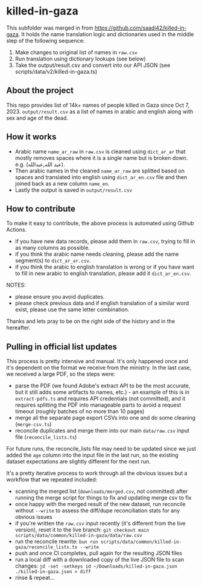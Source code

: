 # killed-in-gaza

This subfolder was merged in from https://github.com/saadi42/killed-in-gaza. It holds the name translation logic and dictionaries used in the middle step of the following sequence:

1. Make changes to original list of names in `raw.csv`
2. Run translation using dictionary lookups (see below)
3. Take the output/result.csv and convert into our API JSON (see scripts/data/v2/killed-in-gaza.ts)

## About the project

This repo provides list of 14k+ names of people killed in Gaza since Oct 7, 2023.
`output/result.csv` as a list of names in arabic and english along with sex and age of the dead.

## How it works

- Arabic name `name_ar_raw` in `raw.csv` is cleaned using `dict_ar_ar` that mostly removes spaces where it is a single name but is broken down. e.g. (عبد الله,عبدالله).
- Then arabic names in the cleaned `name_ar_raw` are splitted based on spaces and translated into english using `dict_ar_en.csv` file and then joined back as a new column `name_en`.
- Lastly the output is saved in `output/result.csv`

## How to contribute

To make it easy to contribute, the above process is automated using Github Actions.

- if you have new data records, please add them in `raw.csv`, trying to fill in as many columns as possible.
- if you think the arabic name needs cleaning, please add the name segment(s) to `dict_ar_ar.csv`.
- if you think the arabic to english translation is wrong or if you have want to fill in new arabic to english translation, please add it `dict_ar_en.csv`.

NOTES:

- please ensure you avoid duplicates.
- please check previous data and if english translation of a similar word exist, please use the same letter combination.

Thanks and lets pray to be on the right side of the history and in the hereafter.

## Pulling in official list updates

This process is pretty intensive and manual. It's only happened once and it's dependent on the format we receive from the ministry. In the last case, we received a large PDF, so the steps were:

- parse the PDF (we found Adobe's extract API to be the most accurate, but it still adds some artifacts to names, etc.) - an example of this is in `extract-pdfs.ts` and requires API credentials (not committed), and it requires splitting the PDF into manageable parts to avoid a request timeout (roughly batches of no more than 10 pages)
- merge all the separate page export CSVs into one and do some cleaning (`merge-csv.ts`)
- reconcile duplicates and merge them into our main `data/raw.csv` input file (`reconcile_lists.ts`)

For future runs, the reconcile_lists file may need to be updated since we just added the `age` column into the input file in the last run, so the existing dataset expectations are slightly different for the next run.

It's a pretty iterative process to work through all the obvious issues but a workflow that we repeated included:

- scanning the merged list (`downloads/merged.csv`, not committed) after running the merge script for things to fix and updating merge csv to fix
- once happy with the merged result of the new dataset, run reconcile without `--write` to assess the diff/dupe reconciliation stats for any obvious issues
- if you're written the `raw.csv` input recently (it's different from the live version), reset it to the live branch: `git checkout main scripts/data/common/killed-in-gaza/data/raw.csv`
- run the reconcile rewrite: `bun run scripts/data/common/killed-in-gaza/reconcile_lists.ts --write`
- push and once CI completes, pull again for the resulting JSON files
- run a local diff with a downloaded copy of the live JSON file to scan changes: `jd -set -setkeys id ~/Downloads/killed-in-gaza.json ./killed-in-gaza.json > diff`
- rinse & repeat...
